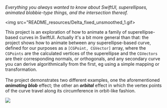 *Everything you always wanted to know about SwiftUI, superellipses, animated blobbie-type things, and the intersection thereof.*

<img src="README_resources/Delta_fixed_unsmoothed_1.gif>

This project is an exploration of how to animate a family of superellipse-based curves in SwiftUI. Actually it's a bit more general than that: the project shows how to animate between any superellipse-based curve, defined for our purposes as a `[CGPoint, CGVector]` array, where the `CGPoints` are the calculated vertices of the superellipse and the `CGVectors` are their corresponding normals, or orthogonals, and any secondary curve you can derive algorithmically from the first, eg using a simple mapping or transformation. 
</br>
</br>
The project demonstrates two different examples, one the aforementioned ***animating blob*** effect; the other an ***orbital*** effect in which the vertex points of the curve travel along its circumference in orbit-like fashion.

<img align="left" src="/README_resources/Delta_fixed_unsmoothed_1.gif width=566">
<!--
https://github.com/howardck/BezierBlobs/blob/main/BezierBlobs/README_resources/Delta_fixed_unsmoothed_1.gif
->

TEST TEST

<!-- width="640"> ->

`BezierBlobs` runs on both iPhone and the iPad. The user experience at present is better on iPad, due to some unresolved issues that occur when changing orientation between landscape and portrait on the phone. To be fixed (hopefully) ...

Enjoy!
